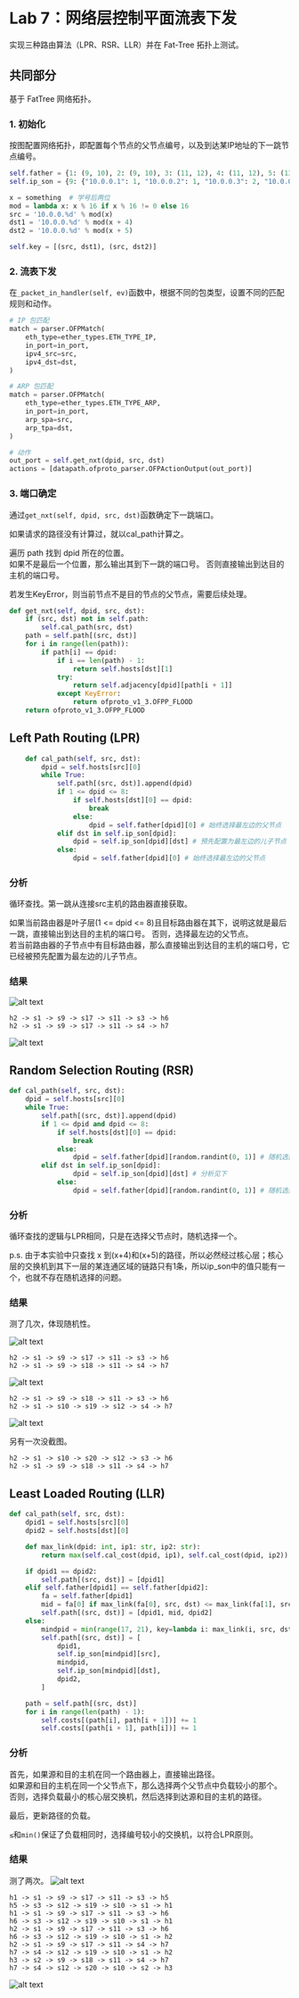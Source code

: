 # Lab 7：网络层控制平面流表下发

实现三种路由算法（LPR、RSR、LLR）并在 Fat-Tree 拓扑上测试。

## 共同部分

基于 FatTree 网络拓扑。

### 1. 初始化

按图配置网络拓扑，即配置每个节点的父节点编号，以及到达某IP地址的下一跳节点编号。

```python
self.father = {1: (9, 10), 2: (9, 10), 3: (11, 12), 4: (11, 12), 5: (13, 14), 6: (13, 14), 7: (15, 16), 8: (15, 16), 9: (17, 18), 10: (19, 20), 11: (17, 18), 12: (19, 20), 13: (17, 18), 14: (19, 20), 15: (17, 18), 16: (19, 20)}
self.ip_son = {9: {"10.0.0.1": 1, "10.0.0.2": 1, "10.0.0.3": 2, "10.0.0.4": 2}, ..., 20: {...} }

x = something  # 学号后两位
mod = lambda x: x % 16 if x % 16 != 0 else 16
src = '10.0.0.%d' % mod(x)
dst1 = '10.0.0.%d' % mod(x + 4)
dst2 = '10.0.0.%d' % mod(x + 5)

self.key = [(src, dst1), (src, dst2)]
```

### 2. 流表下发

在`_packet_in_handler(self, ev)`函数中，根据不同的包类型，设置不同的匹配规则和动作。

```python
# IP 包匹配
match = parser.OFPMatch(
    eth_type=ether_types.ETH_TYPE_IP,
    in_port=in_port,
    ipv4_src=src,
    ipv4_dst=dst,
)

# ARP 包匹配
match = parser.OFPMatch(
    eth_type=ether_types.ETH_TYPE_ARP,
    in_port=in_port,
    arp_spa=src,
    arp_tpa=dst,
)

# 动作
out_port = self.get_nxt(dpid, src, dst)
actions = [datapath.ofproto_parser.OFPActionOutput(out_port)]
```

### 3. 端口确定

通过`get_nxt(self, dpid, src, dst)`函数确定下一跳端口。

如果请求的路径没有计算过，就以cal_path计算之。

遍历 path 找到 dpid 所在的位置。  
如果不是最后一个位置，那么输出其到下一跳的端口号。
否则直接输出到达目的主机的端口号。

若发生KeyError，则当前节点不是目的节点的父节点，需要后续处理。

```python
def get_nxt(self, dpid, src, dst):
    if (src, dst) not in self.path:
        self.cal_path(src, dst)
    path = self.path[(src, dst)]
    for i in range(len(path)):
        if path[i] == dpid:
            if i == len(path) - 1:
                return self.hosts[dst][1]
            try:
                return self.adjacency[dpid][path[i + 1]]
            except KeyError:
                return ofproto_v1_3.OFPP_FLOOD
    return ofproto_v1_3.OFPP_FLOOD
```

## Left Path Routing (LPR)

```python
    def cal_path(self, src, dst):
        dpid = self.hosts[src][0]
        while True:
            self.path[(src, dst)].append(dpid)
            if 1 <= dpid <= 8:
                if self.hosts[dst][0] == dpid:
                    break
                else:
                    dpid = self.father[dpid][0] # 始终选择最左边的父节点
            elif dst in self.ip_son[dpid]:
                dpid = self.ip_son[dpid][dst] # 预先配置为最左边的儿子节点
            else:
                dpid = self.father[dpid][0] # 始终选择最左边的父节点
```

### 分析

循环查找。第一跳从连接src主机的路由器直接获取。

如果当前路由器是叶子层(1 <= dpid <= 8)且目标路由器在其下，说明这就是最后一跳，直接输出到达目的主机的端口号。
否则，选择最左边的父节点。  
若当前路由器的子节点中有目标路由器，那么直接输出到达目的主机的端口号，它已经被预先配置为最左边的儿子节点。

### 结果

![alt text](image-31.png)

    h2 -> s1 -> s9 -> s17 -> s11 -> s3 -> h6
    h2 -> s1 -> s9 -> s17 -> s11 -> s4 -> h7

![alt text](image-36.png)

## Random Selection Routing (RSR)

```python
def cal_path(self, src, dst):
    dpid = self.hosts[src][0]
    while True:
        self.path[(src, dst)].append(dpid)
        if 1 <= dpid and dpid <= 8:
            if self.hosts[dst][0] == dpid:
                break
            else:
                dpid = self.father[dpid][random.randint(0, 1)] # 随机选择父节点
        elif dst in self.ip_son[dpid]:
                dpid = self.ip_son[dpid][dst] # 分析见下
            else:
                dpid = self.father[dpid][random.randint(0, 1)] # 随机选择父节点
```

### 分析

循环查找的逻辑与LPR相同，只是在选择父节点时，随机选择一个。

p.s. 由于本实验中只查找 x 到(x+4)和(x+5)的路径，所以必然经过核心层；核心层的交换机到其下一层的某连通区域的链路只有1条，所以ip_son中的值只能有一个，也就不存在随机选择的问题。

### 结果

测了几次，体现随机性。

![alt text](image-32.png)

    h2 -> s1 -> s9 -> s17 -> s11 -> s3 -> h6
    h2 -> s1 -> s9 -> s18 -> s11 -> s4 -> h7

![alt text](image-35.png)

    h2 -> s1 -> s9 -> s18 -> s11 -> s3 -> h6
    h2 -> s1 -> s10 -> s19 -> s12 -> s4 -> h7

![alt text](image-37.png)

另有一次没截图。

    h2 -> s1 -> s10 -> s20 -> s12 -> s3 -> h6
    h2 -> s1 -> s9 -> s18 -> s11 -> s4 -> h7

## Least Loaded Routing (LLR)

```python
def cal_path(self, src, dst):
    dpid1 = self.hosts[src][0]
    dpid2 = self.hosts[dst][0]

    def max_link(dpid: int, ip1: str, ip2: str):
        return max(self.cal_cost(dpid, ip1), self.cal_cost(dpid, ip2))

    if dpid1 == dpid2:
        self.path[(src, dst)] = [dpid1]
    elif self.father[dpid1] == self.father[dpid2]:
        fa = self.father[dpid1]
        mid = fa[0] if max_link(fa[0], src, dst) <= max_link(fa[1], src, dst) else fa[1]
        self.path[(src, dst)] = [dpid1, mid, dpid2]
    else:
        mindpid = min(range(17, 21), key=lambda i: max_link(i, src, dst))
        self.path[(src, dst)] = [
            dpid1,
            self.ip_son[mindpid][src],
            mindpid,
            self.ip_son[mindpid][dst],
            dpid2,
        ]

    path = self.path[(src, dst)]
    for i in range(len(path) - 1):
        self.costs[(path[i], path[i + 1])] += 1
        self.costs[(path[i + 1], path[i])] += 1
```

### 分析

首先，如果源和目的主机在同一个路由器上，直接输出路径。  
如果源和目的主机在同一个父节点下，那么选择两个父节点中负载较小的那个。  
否则，选择负载最小的核心层交换机，然后选择到达源和目的主机的路径。

最后，更新路径的负载。

`≤`和`min()`保证了负载相同时，选择编号较小的交换机，以符合LPR原则。

### 结果

测了两次。
![alt text](image-33.png)

    h1 -> s1 -> s9 -> s17 -> s11 -> s3 -> h5
    h5 -> s3 -> s12 -> s19 -> s10 -> s1 -> h1
    h1 -> s1 -> s9 -> s17 -> s11 -> s3 -> h6
    h6 -> s3 -> s12 -> s19 -> s10 -> s1 -> h1
    h2 -> s1 -> s9 -> s17 -> s11 -> s3 -> h6
    h6 -> s3 -> s12 -> s19 -> s10 -> s1 -> h2
    h2 -> s1 -> s9 -> s17 -> s11 -> s4 -> h7
    h7 -> s4 -> s12 -> s19 -> s10 -> s1 -> h2
    h3 -> s2 -> s9 -> s18 -> s11 -> s4 -> h7
    h7 -> s4 -> s12 -> s20 -> s10 -> s2 -> h3

![alt text](image-34.png)
